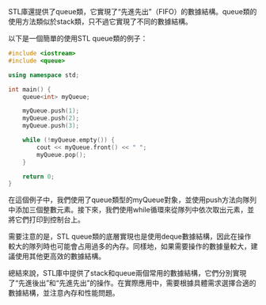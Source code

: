 STL庫還提供了queue類，它實現了“先進先出”（FIFO）的數據結構。queue類的使用方法類似於stack類，只不過它實現了不同的數據結構。

以下是一個簡單的使用STL queue類的例子：

```c++
#include <iostream>
#include <queue>

using namespace std;

int main() {
    queue<int> myQueue;

    myQueue.push(1);
    myQueue.push(2);
    myQueue.push(3);

    while (!myQueue.empty()) {
        cout << myQueue.front() << " ";
        myQueue.pop();
    }

    return 0;
}

```

在這個例子中，我們使用了queue<int>類型的myQueue對象，並使用push方法向隊列中添加三個整數元素。接下來，我們使用while循環來從隊列中依次取出元素，並將它們打印到控制台上。

需要注意的是，STL queue類的底層實現也是使用deque數據結構，因此在操作較大的隊列時也可能會占用過多的內存。同樣地，如果需要操作的數據量較大，建議使用其他更高效的數據結構。

總結來說，STL庫中提供了stack和queue兩個常用的數據結構，它們分別實現了“先進後出”和“先進先出”的操作。在實際應用中，需要根據具體需求選擇合適的數據結構，並注意內存和性能問題。
